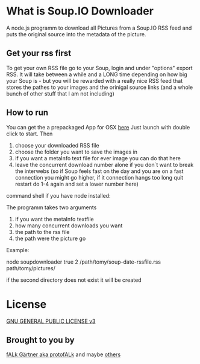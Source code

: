 # What is Soup.IO Downloader

A node.js programm to download all Pictures from a Soup.IO RSS feed and puts the original source into the metadata of the picture. 


## Get your rss first

To get your own RSS file go to your Soup, login and under "options" export RSS. It will take between a while and a LONG time depending on how big your Soup is - but you will be rewarded with a really nice RSS feed that stores the pathes to your images and the orinigal source links (and a whole bunch of other stuff that I am not including)

## How to run
You can get the a prepackaged App for OSX [here](https://github.com/)
Just launch with double click to start. Then 

1.  choose your downloaded RSS file
2.  choose the folder you want to save the images in
3.  if you want a metaInfo text file for ever image you can do that here
4.  leave the concurrent download number alone if you don´t want to break the interwebs 
	(so if Soup feels fast on the day and you are on a fast connection you might go higher, if it connection hangs too long quit restart do 1-4 again and set a lower number here)

command shell if you have node installed: 

The programm takes two arguments 

1.  if you want the metaInfo textfile
2.  how many concurrent downloads you want 
1.  the path to the rss file 
2.  the path were the picture go


Example:

node soupdownloader true 2 /path/tomy/soup-date-rssfile.rss path/tomy/pictures/

if the second directory does not exist it will be created

# License
[GNU GENERAL PUBLIC LICENSE v3](http://www.gnu.org/licenses/gpl.html)

## Brought to you by
[fALk Gärtner aka protofALk](https://github.com/protofalk) and maybe [others](https://github.com/prototypen/protoo/graphs/contributors)